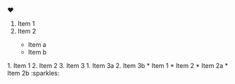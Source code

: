 :heart:
<ol>
   <li>Item 1</li>
   <li>Item 2</li>
   <ul>
      <li>Item a</li>
      <li>Item b</li>
   </ul>
</ol>
1. Item 1
2. Item 2
3. Item 3
   1. Item 3a
   2. Item 3b
* Item 1
* Item 2
  * Item 2a
  * Item 2b
:sparkles:
